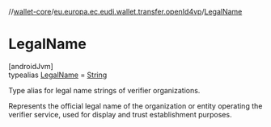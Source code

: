 //[wallet-core](../../../index.md)/[eu.europa.ec.eudi.wallet.transfer.openId4vp](../index.md)/[LegalName](index.md)

# LegalName

[androidJvm]\
typealias [LegalName](index.md) = [String](https://kotlinlang.org/api/latest/jvm/stdlib/kotlin-stdlib/kotlin/-string/index.html)

Type alias for legal name strings of verifier organizations.

Represents the official legal name of the organization or entity operating the verifier service, used for display and trust establishment purposes.
